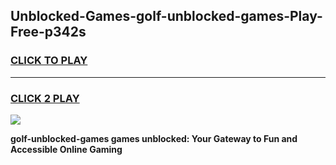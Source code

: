 
## Unblocked-Games-golf-unblocked-games-Play-Free-p342s
<h3>
<a href="https://premium76.site?title=golf-unblocked-games&ref=21A">CLICK TO PLAY</a></h3>
<hr>

<h3>
<a href="https://premium76.site?title=golf-unblocked-games&ref=21A">CLICK 2 PLAY</a>
  
</h3>

<a href="https://premium76.site?title=golf-unblocked-games&ref=21A"><img src="https://clearcache.store/games.png"></a>


**golf-unblocked-games games unblocked: Your Gateway to Fun and Accessible Online Gaming**
